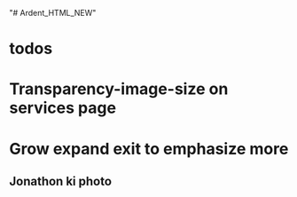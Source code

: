 "# Ardent_HTML_NEW" 
# todos 

# Transparency-image-size on services page

# Grow expand exit to emphasize more

## Jonathon ki photo
